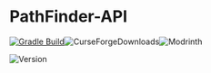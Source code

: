# PathFinder-API
[![Gradle Build](https://github.com/JWeinelt/PathFinder-API/actions/workflows/gradle.yml/badge.svg)](https://github.com/JWeinelt/PathFinder-API/actions/workflows/gradle.yml)![CurseForgeDownloads](https://img.shields.io/curseforge/dt/1333786?label=CurseForge%20Downloads
)![Modrinth](https://img.shields.io/modrinth/dt/f89bqILJ?label=Modrinth%20Downloads)

![Version](https://img.shields.io/curseforge/v/1333786?label=Version)
